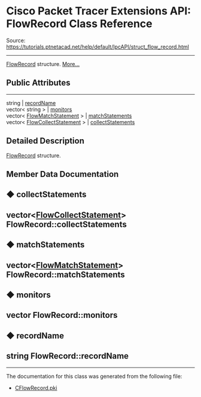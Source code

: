 # Cisco Packet Tracer Extensions API: FlowRecord Class Reference

Source: https://tutorials.ptnetacad.net/help/default/IpcAPI/struct_flow_record.html

---

[FlowRecord](struct_flow_record.html "FlowRecord structure.") structure. [More...](struct_flow_record.html#details)

##  Public Attributes  
  
---  
string | [recordName](struct_flow_record.html#a333133bc078302e30eba6c9820aff53b)  
vector< string > | [monitors](struct_flow_record.html#aab2032c62259ffb545660725eda7f184)  
vector< [FlowMatchStatement](struct_flow_match_statement.html) > | [matchStatements](struct_flow_record.html#a7e3ddb3b7f8f48fa23c6b109eb5a2b6e)  
vector< [FlowCollectStatement](struct_flow_collect_statement.html) > | [collectStatements](struct_flow_record.html#adc1f77492df8357a3365a00fbfe009a1)  
  
## Detailed Description

[FlowRecord](struct_flow_record.html "FlowRecord structure.") structure. 

## Member Data Documentation

## ◆ collectStatements

vector<[FlowCollectStatement](struct_flow_collect_statement.html)> FlowRecord::collectStatements  
---  
  
## ◆ matchStatements

vector<[FlowMatchStatement](struct_flow_match_statement.html)> FlowRecord::matchStatements  
---  
  
## ◆ monitors

vector<string> FlowRecord::monitors  
---  
  
## ◆ recordName

string FlowRecord::recordName  
---  
  
* * *

The documentation for this class was generated from the following file:

  * [CFlowRecord.pki](_c_flow_record_8pki.html)


